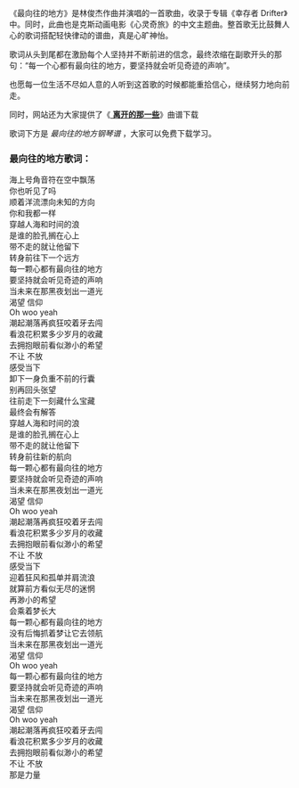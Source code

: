 

《最向往的地方》是林俊杰作曲并演唱的一首歌曲，收录于专辑《幸存者
Drifter》中。同时，此曲也是克斯动画电影《心灵奇旅》的中文主题曲。整首歌无比鼓舞人心的歌词搭配轻快律动的谱曲，真是心旷神怡。

歌词从头到尾都在激励每个人坚持并不断前进的信念，最终浓缩在副歌开头的那句：“每一个心都有最向往的地方，要坚持就会听见奇迹的声响”。

也愿每一位生活不尽如人意的人听到这首歌的时候都能重拾信心，继续努力地向前走。

同时，网站还为大家提供了《[ **离开的那一些**](Music-12240-离开的那一些-林俊杰.html "离开的那一些")》曲谱下载

歌词下方是 _最向往的地方钢琴谱_ ，大家可以免费下载学习。

### 最向往的地方歌词：

海上号角音符在空中飘荡  
你也听见了吗  
顺着洋流漂向未知的方向  
你和我都一样  
穿越人海和时间的浪  
是谁的脸孔搁在心上  
带不走的就让他留下  
转身前往下一个远方  
每一颗心都有最向往的地方  
要坚持就会听见奇迹的声响  
当未来在那黑夜划出一道光  
渴望 信仰  
Oh woo yeah  
潮起潮落再疯狂咬着牙去闯  
看浪花积累多少岁月的收藏  
去拥抱眼前看似渺小的希望  
不让 不放  
感受当下  
卸下一身负重不前的行囊  
别再回头张望  
往前走下一刻藏什么宝藏  
最终会有解答  
穿越人海和时间的浪  
是谁的脸孔搁在心上  
带不走的就让他留下  
转身前往新的航向  
每一颗心都有最向往的地方  
要坚持就会听见奇迹的声响  
当未来在那黑夜划出一道光  
渴望 信仰  
Oh woo yeah  
潮起潮落再疯狂咬着牙去闯  
看浪花积累多少岁月的收藏  
去拥抱眼前看似渺小的希望  
不让 不放  
感受当下  
迎着狂风和孤单并肩流浪  
就算前方看似无尽的迷惘  
再渺小的希望  
会乘着梦长大  
每一颗心都有最向往的地方  
没有后悔抓着梦让它去领航  
当未来在那黑夜划出一道光  
渴望 信仰  
Oh woo yeah  
每一颗心都有最向往的地方  
要坚持就会听见奇迹的声响  
当未来在那黑夜划出一道光  
渴望 信仰  
Oh woo yeah  
潮起潮落再疯狂咬着牙去闯  
看浪花积累多少岁月的收藏  
去拥抱眼前看似渺小的希望  
不让 不放  
那是力量

